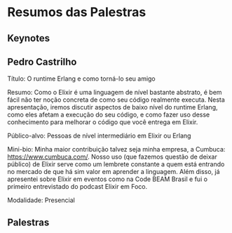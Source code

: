 # Resumos das Palestras

## Keynotes

## Pedro Castrilho	

Título: O runtime Erlang e como torná-lo seu amigo	

Resumo: Como o Elixir é uma linguagem de nível bastante abstrato, é bem fácil não ter noção concreta de como seu código realmente executa. Nesta apresentação, iremos discutir aspectos de baixo nível do runtime Erlang, como eles afetam a execução do seu código, e como fazer uso desse conhecimento para melhorar o código que você entrega em Elixir.			

Público-alvo: Pessoas de nível intermediário em Elixir ou Erlang		

Mini-bio: Minha maior contribuição talvez seja minha empresa, a Cumbuca: https://www.cumbuca.com/. Nosso uso (que fazemos questão de deixar público) de Elixir serve como um lembrete constante a quem está entrando no mercado de que há sim valor em aprender a linguagem. Além disso, já apresentei sobre Elixir em eventos como na Code BEAM Brasil e fui o primeiro entrevistado do podcast Elixir em Foco.	

Modalidade: Presencial


## Palestras
